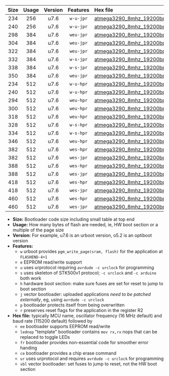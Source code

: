 |Size|Usage|Version|Features|Hex file|
|:-:|:-:|:-:|:-:|:--|
|234|256|u7.6|`w-u-jpr`|[atmega3290_8mhz_19200bps_ur_vbl.hex](https://raw.githubusercontent.com/stefanrueger/urboot/main/bootloaders/atmega3290/fcpu_8mhz/19200_bps/atmega3290_8mhz_19200bps_ur_vbl.hex)|
|240|256|u7.6|`w-u-jpr`|[atmega3290_8mhz_19200bps_lednop_ur_vbl.hex](https://raw.githubusercontent.com/stefanrueger/urboot/main/bootloaders/atmega3290/fcpu_8mhz/19200_bps/atmega3290_8mhz_19200bps_lednop_ur_vbl.hex)|
|298|384|u7.6|`weu-jpr`|[atmega3290_8mhz_19200bps_ee_ur_vbl.hex](https://raw.githubusercontent.com/stefanrueger/urboot/main/bootloaders/atmega3290/fcpu_8mhz/19200_bps/atmega3290_8mhz_19200bps_ee_ur_vbl.hex)|
|304|384|u7.6|`weu-jpr`|[atmega3290_8mhz_19200bps_ee_lednop_ur_vbl.hex](https://raw.githubusercontent.com/stefanrueger/urboot/main/bootloaders/atmega3290/fcpu_8mhz/19200_bps/atmega3290_8mhz_19200bps_ee_lednop_ur_vbl.hex)|
|322|384|u7.6|`weu-jpr`|[atmega3290_8mhz_19200bps_ee_lednop_fr_ur_vbl.hex](https://raw.githubusercontent.com/stefanrueger/urboot/main/bootloaders/atmega3290/fcpu_8mhz/19200_bps/atmega3290_8mhz_19200bps_ee_lednop_fr_ur_vbl.hex)|
|332|384|u7.6|`w-s-jpr`|[atmega3290_8mhz_19200bps_vbl.hex](https://raw.githubusercontent.com/stefanrueger/urboot/main/bootloaders/atmega3290/fcpu_8mhz/19200_bps/atmega3290_8mhz_19200bps_vbl.hex)|
|338|384|u7.6|`w-s-jpr`|[atmega3290_8mhz_19200bps_lednop_vbl.hex](https://raw.githubusercontent.com/stefanrueger/urboot/main/bootloaders/atmega3290/fcpu_8mhz/19200_bps/atmega3290_8mhz_19200bps_lednop_vbl.hex)|
|350|384|u7.6|`weu-jpr`|[atmega3290_8mhz_19200bps_ee_lednop_fr_ce_ur_vbl.hex](https://raw.githubusercontent.com/stefanrueger/urboot/main/bootloaders/atmega3290/fcpu_8mhz/19200_bps/atmega3290_8mhz_19200bps_ee_lednop_fr_ce_ur_vbl.hex)|
|234|512|u7.6|`w-u-hpr`|[atmega3290_8mhz_19200bps_ur.hex](https://raw.githubusercontent.com/stefanrueger/urboot/main/bootloaders/atmega3290/fcpu_8mhz/19200_bps/atmega3290_8mhz_19200bps_ur.hex)|
|240|512|u7.6|`w-u-hpr`|[atmega3290_8mhz_19200bps_lednop_ur.hex](https://raw.githubusercontent.com/stefanrueger/urboot/main/bootloaders/atmega3290/fcpu_8mhz/19200_bps/atmega3290_8mhz_19200bps_lednop_ur.hex)|
|294|512|u7.6|`weu-hpr`|[atmega3290_8mhz_19200bps_ee_ur.hex](https://raw.githubusercontent.com/stefanrueger/urboot/main/bootloaders/atmega3290/fcpu_8mhz/19200_bps/atmega3290_8mhz_19200bps_ee_ur.hex)|
|300|512|u7.6|`weu-hpr`|[atmega3290_8mhz_19200bps_ee_lednop_ur.hex](https://raw.githubusercontent.com/stefanrueger/urboot/main/bootloaders/atmega3290/fcpu_8mhz/19200_bps/atmega3290_8mhz_19200bps_ee_lednop_ur.hex)|
|318|512|u7.6|`weu-hpr`|[atmega3290_8mhz_19200bps_ee_lednop_fr_ur.hex](https://raw.githubusercontent.com/stefanrueger/urboot/main/bootloaders/atmega3290/fcpu_8mhz/19200_bps/atmega3290_8mhz_19200bps_ee_lednop_fr_ur.hex)|
|328|512|u7.6|`w-s-hpr`|[atmega3290_8mhz_19200bps.hex](https://raw.githubusercontent.com/stefanrueger/urboot/main/bootloaders/atmega3290/fcpu_8mhz/19200_bps/atmega3290_8mhz_19200bps.hex)|
|334|512|u7.6|`w-s-hpr`|[atmega3290_8mhz_19200bps_lednop.hex](https://raw.githubusercontent.com/stefanrueger/urboot/main/bootloaders/atmega3290/fcpu_8mhz/19200_bps/atmega3290_8mhz_19200bps_lednop.hex)|
|346|512|u7.6|`weu-hpr`|[atmega3290_8mhz_19200bps_ee_lednop_fr_ce_ur.hex](https://raw.githubusercontent.com/stefanrueger/urboot/main/bootloaders/atmega3290/fcpu_8mhz/19200_bps/atmega3290_8mhz_19200bps_ee_lednop_fr_ce_ur.hex)|
|382|512|u7.6|`wes-hpr`|[atmega3290_8mhz_19200bps_ee.hex](https://raw.githubusercontent.com/stefanrueger/urboot/main/bootloaders/atmega3290/fcpu_8mhz/19200_bps/atmega3290_8mhz_19200bps_ee.hex)|
|382|512|u7.6|`wes-jpr`|[atmega3290_8mhz_19200bps_ee_vbl.hex](https://raw.githubusercontent.com/stefanrueger/urboot/main/bootloaders/atmega3290/fcpu_8mhz/19200_bps/atmega3290_8mhz_19200bps_ee_vbl.hex)|
|388|512|u7.6|`wes-hpr`|[atmega3290_8mhz_19200bps_ee_lednop.hex](https://raw.githubusercontent.com/stefanrueger/urboot/main/bootloaders/atmega3290/fcpu_8mhz/19200_bps/atmega3290_8mhz_19200bps_ee_lednop.hex)|
|388|512|u7.6|`wes-jpr`|[atmega3290_8mhz_19200bps_ee_lednop_vbl.hex](https://raw.githubusercontent.com/stefanrueger/urboot/main/bootloaders/atmega3290/fcpu_8mhz/19200_bps/atmega3290_8mhz_19200bps_ee_lednop_vbl.hex)|
|418|512|u7.6|`wes-hpr`|[atmega3290_8mhz_19200bps_ee_lednop_fr.hex](https://raw.githubusercontent.com/stefanrueger/urboot/main/bootloaders/atmega3290/fcpu_8mhz/19200_bps/atmega3290_8mhz_19200bps_ee_lednop_fr.hex)|
|418|512|u7.6|`wes-jpr`|[atmega3290_8mhz_19200bps_ee_lednop_fr_vbl.hex](https://raw.githubusercontent.com/stefanrueger/urboot/main/bootloaders/atmega3290/fcpu_8mhz/19200_bps/atmega3290_8mhz_19200bps_ee_lednop_fr_vbl.hex)|
|460|512|u7.6|`wes-hpr`|[atmega3290_8mhz_19200bps_ee_lednop_fr_ce.hex](https://raw.githubusercontent.com/stefanrueger/urboot/main/bootloaders/atmega3290/fcpu_8mhz/19200_bps/atmega3290_8mhz_19200bps_ee_lednop_fr_ce.hex)|
|460|512|u7.6|`wes-jpr`|[atmega3290_8mhz_19200bps_ee_lednop_fr_ce_vbl.hex](https://raw.githubusercontent.com/stefanrueger/urboot/main/bootloaders/atmega3290/fcpu_8mhz/19200_bps/atmega3290_8mhz_19200bps_ee_lednop_fr_ce_vbl.hex)|

- **Size:** Bootloader code size including small table at top end
- **Usage:** How many bytes of flash are needed, ie, HW boot section or a multiple of the page size
- **Version:** For example, u7.6 is an urboot version, o5.2 is an optiboot version
- **Features:**
  + `w` urboot provides `pgm_write_page(sram, flash)` for the application at `FLASHEND-4+1`
  + `e` EEPROM read/write support
  + `u` uses urprotocol requiring `avrdude -c urclock` for programming
  + `s` uses skeleton of STK500v1 protocol; `-c urclock` and `-c arduino` both work
  + `h` hardware boot section: make sure fuses are set for reset to jump to boot section
  + `j` vector bootloader: uploaded applications *need to be patched externally*, eg, using `avrdude -c urclock`
  + `p` bootloader protects itself from being overwritten
  + `r` preserves reset flags for the application in the register R2
- **Hex file:** typically MCU name, oscillator frequency (16 MHz default) and baud rate (115200 default) followed by
  + `ee` bootloader supports EEPROM read/write
  + `lednop` "template" bootloader contains `mov rx,rx` nops that can be replaced to toggle LEDs
  + `fr` bootloader provides non-essential code for smoother error handing
  + `ce` bootloader provides a chip erase command
  + `ur` uses urprotocol and requires `avrdude -c urclock` for programming
  + `vbl` vector bootloader: set fuses to jump to reset, not the HW boot section
